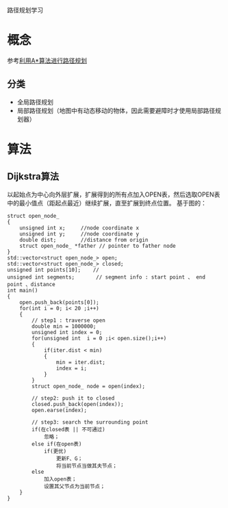 路径规划学习

# 概念
参考[利用A*算法进行路径规划](https://zhuanlan.zhihu.com/p/38386473)
## 分类
* 全局路径规划
* 局部路径规划（地图中有动态移动的物体，因此需要避障时才使用局部路径规划器）
# 算法
## Dijkstra算法
以起始点为中心向外层扩展，扩展得到的所有点加入OPEN表，然后选取OPEN表中的最小值点（距起点最近）继续扩展，直至扩展到终点位置。
基于图的：
```
struct open_node_
{
    unsigned int x;		//node coordinate x
    unsigned int y;		//node coordinate y
    double dist;		//distance from origin
    struct open_node_ *father // pointer to father node
}
std::vector<struct open_node_> open;
std::vector<struct open_node_> closed;
unsigned int points[10];	//
unsigned int segments;	     // segment info : start point 、 end point 、distance
int main()
{
    open.push_back(points[0]);
    for(int i = 0; i< 20 ;i++)
    {
        // step1 : traverse open
        double min = 1000000;
        unsigned int index = 0;
        for(unsigned int  i = 0 ;i< open.size();i++)
        {
            if(iter.dist < min)
            {
                min = iter.dist;
                index = i;
            }
        }
        struct open_node_ node = open(index);
        
        // step2: push it to closed
        closed.push_back(open(index));
        open.earse(index);
        
        // step3: search the surrounding point
        if(在closed表 || 不可通过)
            忽略；
        else if(在open表)
            if(更优)
                更新F、G；
                将当前节点当做其夫节点；
        else
            加入open表；
            设置其父节点为当前节点；
    }
}
```
